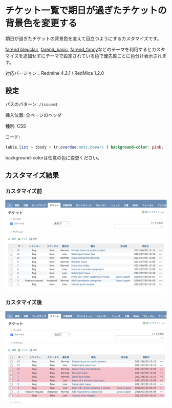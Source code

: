 # チケット一覧で期日が過ぎたチケットの背景色を変更する

期日が過ぎたチケットの背景色を変えて目立つようにするカスタマイズです。

[farend bleuclair](https://github.com/farend/redmine_theme_farend_bleuclair), [farend_basic](https://github.com/farend/redmine_theme_farend_basic), [farend_fancy](https://github.com/farend/redmine_theme_farend_fancy)などのテーマを利用するとカスタマイズを追加せずにテーマで設定されている色で優先度ごとに色分け表示されます。

対応バージョン：Redmine 4.2.1 / RedMica 1.2.0

## 設定

パスのパターン: `/issues$`

挿入位置: 全ページのヘッダ

種別: CSS

コード:

``` css
table.list > tbody > tr.overdue:not(:hover) { background-color: pink; }
```

background-colorは任意の色に変更ください。

## カスタマイズ結果

### カスタマイズ前

![](before@2x.png)

### カスタマイズ後

![](after@2x.png)

